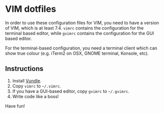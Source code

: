 # VIM dotfiles

In order to use these configuration files for VIM, you need to have a version
of VIM, which is at least 7.4. `vimrc` contains the configuration for the
terminal based editor, while `gvimrc` contains the configuration for the GUI
based editor.

For the terminal-based configuration, you need a terminal client which can
show true colour (e.g. iTerm2 on OSX, GNOME terminal, Konsole, etc).

## Instructions

1. Install [Vundle](https://github.com/VundleVim/Vundle.vim).
2. Copy `vimrc` to `~/.vimrc`.
3. If you have a GUI-based editor, copy `gvimrc` to `~/.gvimrc`.
4. Write code like a boss!

Have fun!
